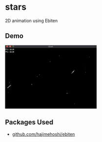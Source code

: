 # stars
2D animation using Ebiten
## Demo
![gif](./assets/stars_nagative.gif)
## Packages Used
 - [github.com/hajimehoshi/ebiten](https://github.com/hajimehoshi/ebiten)
 

